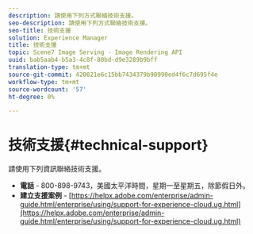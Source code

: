 ```yaml
---
description: 請使用下列方式聯絡技術支援。
seo-description: 請使用下列方式聯絡技術支援。
seo-title: 技術支援
solution: Experience Manager
title: 技術支援
topic: Scene7 Image Serving - Image Rendering API
uuid: bab5aab4-b5a3-4c8f-80bd-d9e3289b9bff
translation-type: tm+mt
source-git-commit: 420021e6c15bb7434379b90990ed4f6c7d695f4e
workflow-type: tm+mt
source-wordcount: '57'
ht-degree: 0%

---
```



# 技術支援{#technical-support}

請使用下列資訊聯絡技術支援。

* **電話** - 800-898-9743，美國太平洋時間，星期一至星期五，除節假日外。
* **建立支援案例** - [https://helpx.adobe.com/enterprise/admin-guide.html/enterprise/using/support-for-experience-cloud.ug.html](https://helpx.adobe.com/enterprise/admin-guide.html/enterprise/using/support-for-experience-cloud.ug.html)

